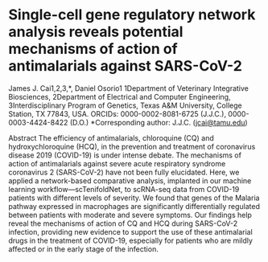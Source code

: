 # Single-cell gene regulatory network analysis reveals potential mechanisms of action of antimalarials against SARS-CoV-2

James J. Cai1,2,3,*, Daniel Osorio1
1Department of Veterinary Integrative Biosciences, 2Department of Electrical and Computer Engineering, 3Interdisciplinary Program of Genetics, Texas A&M University, College Station, TX 77843, USA.
ORCIDs: 0000-0002-8081-6725 (J.J.C.), 0000-0003-4424-8422 (D.O.)
*Corresponding author: J.J.C. (jcai@tamu.edu)

Abstract
The efficiency of antimalarials, chloroquine (CQ) and hydroxychloroquine (HCQ), in the prevention and treatment of coronavirus disease 2019 (COVID-19) is under intense debate. The mechanisms of action of antimalarials against severe acute respiratory syndrome coronavirus 2 (SARS-CoV-2) have not been fully elucidated. Here, we applied a network-based comparative analysis, implanted in our machine learning workflow—scTenifoldNet, to scRNA-seq data from COVID-19 patients with different levels of severity. We found that genes of the Malaria pathway expressed in macrophages are significantly differentially regulated between patients with moderate and severe symptoms. Our findings help reveal the mechanisms of action of CQ and HCQ during SARS-CoV-2 infection, providing new evidence to support the use of these antimalarial drugs in the treatment of COVID-19, especially for patients who are mildly affected or in the early stage of the infection.
